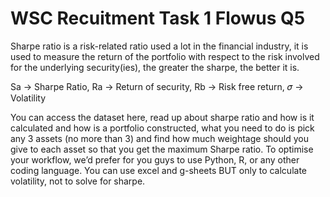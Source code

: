 # WSC Recuitment Task 1 Flowus Q5

Sharpe ratio is a risk-related ratio used a lot in the financial industry, it is used to measure the return of the portfolio with respect to the risk involved for the underlying security(ies), the greater the sharpe, the better it is.

Sa → Sharpe Ratio, Ra → Return of security, Rb → Risk free return, 𝜎 → Volatility

You can access the dataset here, read up about sharpe ratio and how is it calculated and how is a portfolio constructed, what you need to do is pick any 3 assets (no more than 3) and find how much weightage should you give to each asset so that you get the maximum Sharpe ratio. To optimise your workflow, we’d prefer for you guys to use Python, R, or any other coding language. You can use excel and g-sheets BUT only to calculate volatility, not to solve for sharpe.
